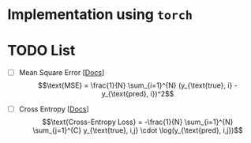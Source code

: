 # Implementation using `torch`

# TODO List
- [ ] Mean Square Error [[Docs](https://pytorch.org/docs/stable/generated/torch.nn.MSELoss.html#torch.nn.MSELoss)]
$$\text{MSE} = \frac{1}{N} \sum_{i=1}^{N} (y_{\text{true}, i} - y_{\text{pred}, i})^2$$

- [ ] Cross Entropy [[Docs](https://pytorch.org/docs/stable/generated/torch.nn.CrossEntropyLoss.html#torch.nn.CrossEntropyLoss)]
$$\text{Cross-Entropy Loss} = -\frac{1}{N} \sum_{i=1}^{N} \sum_{j=1}^{C} y_{\text{true}, i,j} \cdot \log(y_{\text{pred}, i,j})$$